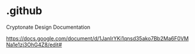 # .github
Cryptonate Design Documentation


https://docs.google.com/document/d/1JanIrYKi1qnsd35ako7Bb2Ma6F0VMNa1e1zj3OhG4Z8/edit#
